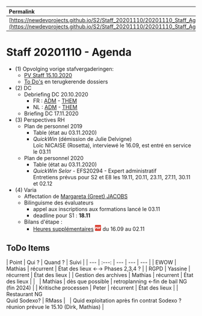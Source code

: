 <link rel="stylesheet" href="https://newdevprojects.github.io/S2/S2.css">
<link rel="stylesheet" href="S2.css">

&nbsp;

&nbsp;

| Permalink |
| :--- |
| [https://newdevprojects.github.io/S2/Staff_20201110/20201110_Staff_Agenda.html](https://newdevprojects.github.io/S2/Staff_20201110/20201110_Staff_Agenda.html) | 

# Staff 20201110 - Agenda

* (1) Opvolging vorige stafvergaderingen:
	* [PV Staff 15.10.2020](https://newdevprojects.github.io/S2/Staff_20201015/20201015_Staff_PV.html)
	* [To Do's](#todo) en terugkerende dossiers
* (2) DC 
	* Debriefing DC 20.10.2020
		* FR : [ADM](https://newdevprojects.github.io/S2/Staff/20201020_Adm_FR.pdf) - [THEM](https://newdevprojects.github.io/S2/Staff/20201020_Them_FR.pdf)
		* NL : [ADM](https://newdevprojects.github.io/S2/Staff/20201020_Adm_NL.pdf) - [THEM](https://newdevprojects.github.io/S2/Staff/20201020_Them_NL.pdf)
	* Briefing DC 17.11.2020
* (3) Perspectives RH
	* Plan de personnel 2019
		* Table (état au 03.11.2020)
		* *QuickWin* (démission de Julie Delvigne)<br>Loïc NICAISE (Rosetta), interviewé le 16.09, est entré en service le 03.11
	* Plan de personnel 2020
		* Table (état au 03.11.2020)
		* *QuickWin Selor* - EFS20294 - Expert administratif<br>Entretiens prévus pour S2 et E8 les 19.11, 20.11, 23.11, 27.11, 30.11 et 02.12
* (4) Varia
	* Affectation de [Margareta (Greet) JACOBS](20201023_Mail_MJacobs.md)
	* Bilinguisme des évaluateurs
		* appel aux inscriptions aux formations lancé le 03.11
		* deadline pour S1 : <b>18.11</b>
	* Bilans d'étape :
		* [Heures supplémentaires](Note_00563_Bilan_06A_16-09_02-11.pdf) ![](pdf.png) du 16.09 au 02.11

<a name="todo"> </a>

## ToDo Items

| Point | Qui ? | Quand ? | Suivi |
| --- | :---: | --- | --- | --- |
| EWOW | Mathias | récurrent | &Eacute;tat des lieux &#8592;&#8594; Phases 2,3,4 ? |
| RGPD | Yassine | récurrent | &Eacute;tat des lieux |
| Gestion des archives | Mathias | récurrent | &Eacute;tat des lieux |
| &nbsp; | Mathias | dès que possible | retroplanning &#8592;fin de bail NG (fin 2024) |
| Kritische processen | Peter | récurrent | &Eacute;tat des lieux |
| Restaurant NG<br>Quid Sodexo? | RMass | &nbsp; | Quid exploitation après fin contrat Sodexo ?<br>réunion prévue le 15.10 (Dirk, Mathias) |

